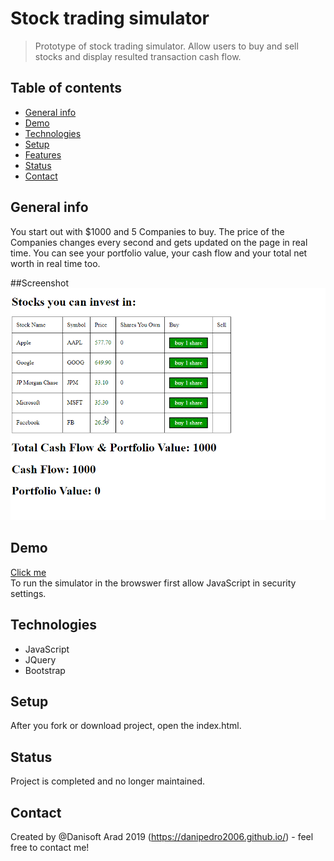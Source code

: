# Stock trading simulator
> Prototype of stock trading simulator. Allow users to buy and sell stocks and display resulted transaction cash flow. 


## Table of contents
* [General info](#general-info)
* [Demo](#Demo)
* [Technologies](#technologies)
* [Setup](#setup)
* [Features](#features)
* [Status](#status)
* [Contact](#contact)

## General info
You start out with $1000 and 5 Companies to buy. The price of the Companies changes every second and gets updated on the page in real time. You can see your portfolio value, your cash flow and your total net worth in real time too. 

##Screenshot
![Stock trading simulator](https://github.com/danipedro2006/Stock-exchange-simulator/blob/master/ggFaVovKyY.gif)   

## Demo
[Click me](https://pure-everglades-37580.herokuapp.com)   
To run the simulator in the browswer first allow JavaScript in security settings.

## Technologies
* JavaScript 
* JQuery 
* Bootstrap 


## Setup
After you fork or download project, open the index.html.

## Status
Project is completed and no longer maintained.

## Contact
Created by @Danisoft Arad 2019 (https://danipedro2006.github.io/) - feel free to contact me!


 
	
